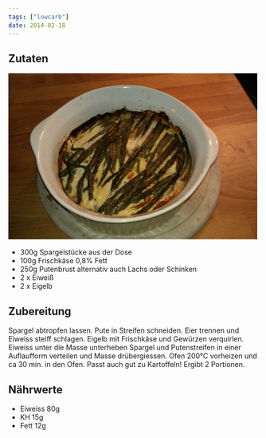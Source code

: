 ```yaml
---
tags: ["lowcarb"]
date: 2014-02-18
---
```


## Zutaten
![](../uploads/spargelauflauf-small.jpg)

- 300g Spargelstücke aus der Dose
- 100g Frischkäse 0,8% Fett
- 250g Putenbrust alternativ auch Lachs oder Schinken
- 2 x Eiweiß
- 2 x Eigelb

## Zubereitung
Spargel abtropfen lassen. Pute in Streifen schneiden. Eier trennen und Eiweiss steiff schlagen. Eigelb mit Frischkäse und Gewürzen verquirlen. Eiweiss unter die Masse unterheben Spargel und Putenstreifen in einer Auflaufform verteilen und Masse drübergiessen. Ofen 200°C vorheizen und ca 30 min. in den Ofen.
Passt auch gut zu Kartoffeln!
Ergibt 2 Portionen.

## Nährwerte
- Eiweiss 80g
- KH 15g
- Fett 12g

